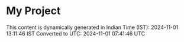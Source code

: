 # My Project

This content is dynamically generated in Indian Time (IST): 2024-11-01 13:11:46 IST
Converted to UTC: 2024-11-01 07:41:46 UTC
